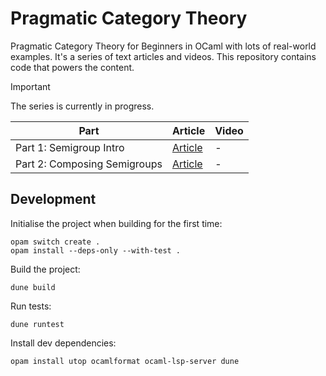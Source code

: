 # Pragmatic Category Theory

Pragmatic Category Theory for Beginners in OCaml with lots of real-world examples. It's a series of text articles and videos. This repository contains code that powers the content.

> [!IMPORTANT]
> The series is currently in progress.

| Part | Article | Video |
| ---- | ------- | ----- |
| Part 1: Semigroup Intro | [Article][article-1] | - |
| Part 2: Composing Semigroups | [Article][article-2] | - |

[article-1]: https://chshersh.com/blog/2024-07-30-pragmatic-category-theory-part-01.html
[article-2]: https://chshersh.com/blog/2024-08-19-pragmatic-category-theory-part-02.html

## Development

Initialise the project when building for the first time:

```
opam switch create .
opam install --deps-only --with-test .
```

Build the project:

```
dune build
```

Run tests:

```
dune runtest
```

Install dev dependencies:

```
opam install utop ocamlformat ocaml-lsp-server dune

